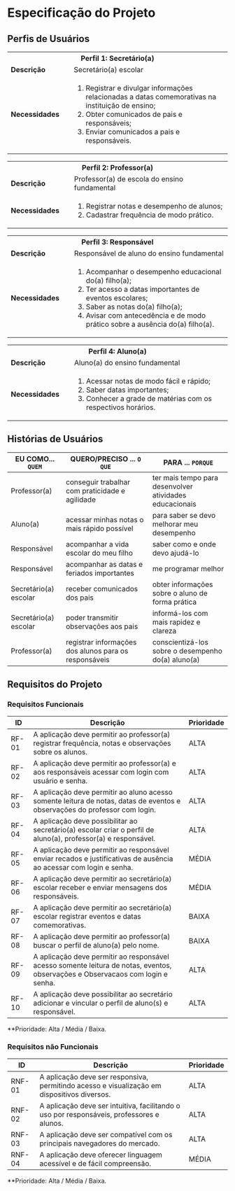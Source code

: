 # Especificação do Projeto

## Perfis de Usuários


<table>
<tbody>
<tr align=center>
<th colspan="2">Perfil 1: Secretário(a) </th>
</tr>
<tr>
<td width="150px"><b>Descrição</b></td>
<td width="600px">Secretário(a) escolar</td>
</tr>
<tr>
<td><b>Necessidades</b></td>
<td>
  <ol>
<li>Registrar e divulgar informações relacionadas a datas comemorativas na instituição de ensino;</li>
<li>Obter comunicados de pais e responsáveis;</li>
<li>Enviar comunicados a pais e responsáveis.</li>
  </ol>
</td>
</tr>
</tbody>
</table>

<table>
<tbody>
<tr align=center>
<th colspan="2">Perfil 2: Professor(a)</th>
</tr>
<tr>
<td width="150px"><b>Descrição</b></td>
<td width="600px">Professor(a) de escola do ensino fundamental</td>
</tr>
<tr>
<td><b>Necessidades</b></td>
<td>
  <ol>
<li>Registrar notas e desempenho de alunos;</li>
<li>Cadastrar frequência de modo prático.</li>
  </ol>
</td>
</tr>
</tbody>
</table>

<table>
<tbody>
<tr align=center>
<th colspan="2">Perfil 3: Responsável</th>
</tr>
<tr>
<td width="150px"><b>Descrição</b></td>
<td width="600px">Responsável de aluno do ensino fundamental
</td>
</tr>
<tr>
<td><b>Necessidades</b></td>
<td>
  <ol>
<li>Acompanhar o desempenho educacional do(a) filho(a);</li>
<li>Ter acesso a datas importantes de eventos escolares;</li>
<li>Saber as notas do(a) filho(a);</li>
<li>Avisar com antecedência e de modo prático sobre a ausência do(a) filho(a).</li>
  </ol>
</td>
</tr>
</tbody>
</table>

<table>
<tbody>
<tr align=center>
<th colspan="2">Perfil 4: Aluno(a)</th>
</tr>
<tr>
<td width="150px"><b>Descrição</b></td>
<td width="600px">Aluno(a) do ensino fundamental
</td>
</tr>
<tr>
<td><b>Necessidades</b></td>
<td>
  <ol>
<li>Acessar notas de modo fácil e rápido;</li>
<li>Saber datas importantes;</li>
<li>Conhecer a grade de matérias com os respectivos horários.</li>
  </ol>
</td>
</tr>
</tbody>
</table>



## Histórias de Usuários


|EU COMO... `QUEM`   | QUERO/PRECISO ... `O QUE` |PARA ... `PORQUE`                 |
|--------------------|---------------------------|----------------------------------|
| Professor(a)       | conseguir trabalhar com praticidade e agilidade    | ter mais tempo para desenvolver atividades educacionais |
| Aluno(a)           | acessar minhas notas o mais rápido possível        | para saber se devo melhorar meu desempenho              |
| Responsável        | acompanhar a vida escolar do meu filho                       | saber como e onde devo ajudá-lo               |
| Responsável        | acompanhar as datas e feriados importantes                   | me programar melhor                           |
| Secretário(a) escolar | receber comunicados dos pais                              | obter informações sobre o aluno de forma prática  |
| Secretário(a) escolar | poder transmitir observações aos pais                     | informá-los com mais rapidez e clareza  |
| Professor(a)  | registrar informações dos alunos para os responsáveis | conscientizá-los sobre o desempenho do(a) aluno(a) |


## Requisitos do Projeto

### Requisitos Funcionais


|ID    | Descrição                | Prioridade |
|-------|---------------------------------|----|
| RF-01 |  A aplicação deve permitir ao professor(a) registrar frequência, notas e observações sobre os alunos. | ALTA | 
| RF-02 |  A aplicação deve permitir ao professor(a) e aos responsáveis acessar com login com usuário e senha.  | ALTA |
| RF-03 | A aplicação deve permitir ao aluno acesso somente leitura de notas, datas de eventos e observações do professor com login. | ALTA |
| RF-04 | A aplicação deve possibilitar ao secretário(a) escolar criar o perfil de aluno(a), professor(a) e responsável. | ALTA |
| RF-05 | A aplicação deve permitir ao responsável enviar recados e justificativas de ausência ao acessar com login e senha. | MÉDIA |
| RF-06 | A aplicação deve permitir ao secretário(a) escolar receber e enviar mensagens dos responsáveis. | MÉDIA |
| RF-07 | A aplicação deve permitir ao secretário(a) escolar registrar eventos e datas comemorativas. | BAIXA |
| RF-08 | A aplicação deve permitir ao professor(a) buscar o perfil de aluno(a) pelo nome. | BAIXA |
| RF-09 | A aplicação deve permitir ao responsável acesso somente leitura de notas, eventos, observações e Observacaos com login e senha. | ALTA |
| RF-10 | A aplicação deve possibilitar ao secretário adicionar e vincular o perfil de aluno(s) e responsável. | ALTA |

**Prioridade: Alta / Média / Baixa. 

### Requisitos não Funcionais


|ID      | Descrição               |Prioridade |
|--------|-------------------------|----|
|RNF-01| A aplicação deve ser responsiva, permitindo acesso e visualização em dispositivos diversos.   | ALTA | 
|RNF-02| A aplicação deve ser intuitiva, facilitando o uso por responsáveis, professores e alunos.   | ALTA | 
|RNF-03| A aplicação deve ser compatível com os principais navegadores do mercado.   | ALTA | 
|RNF-04| A aplicação deve oferecer linguagem acessível e de fácil compreensão.   | MÉDIA |

**Prioridade: Alta / Média / Baixa. 

